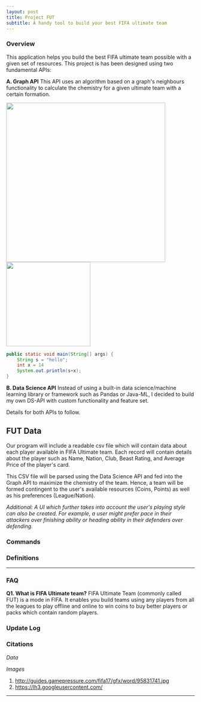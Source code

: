 ```yaml
---
layout: post
title: Project FUT
subtitle: A handy tool to build your best FIFA ultimate team
---
```


### Overview
This application helps you build the best FIFA ultimate team possible with a given set of resources. This project is has been designed using two fundamental APIs:

**A. Graph API** 
This API uses an algorithm based on a graph's neighbours functionality to calculate the chemistry for a given ultimate team with a certain formation. 

<!--![Chemistry](http://guides.gamepressure.com/fifa17/gfx/word/95831741.jpg) -->
<img src = "http://guides.gamepressure.com/fifa17/gfx/word/95831741.jpg" width="425">
<img src = "https://lh3.googleusercontent.com/8I7P-XGi6yY0xRtum-owHzVUvmRrYVpWDINNHPK3L7XuPtBK86sRf0CAQsGYx0YMZ08=w300" width="225">

```java
public static void main(String[] args) {
	String s = "hello";
	int x = 14
	System.out.println(s+x);
}
```

**B. Data Science API** 
Instead of using a built-in data science/machine learning library or framework such as Pandas or Java-ML, I decided to build my own DS-API with custom functionality and feature set. 

Details for both APIs to follow.

## FUT Data
Our program will include a readable csv file which will contain data about each player available in FIFA Ultimate team. Each record will contain details about the player such as Name, Nation, Club, Beast Rating, and Average Price of the player's card.

This CSV file will be parsed using the Data Science API and fed into the Graph API to maximize the chemistry of the team. Hence, a team will be formed contingent to the user's available resources (Coins, Points) as well as his preferences (League/Nation).

*Additional: 
A UI which further takes into account the user's playing style can also be created. For example, a user might prefer pace in their attackers over finishing ability or heading ability in their defenders over defending.*

### Commands

### Definitions

---

### FAQ
**Q1. What is FIFA Ultimate team?**
 FIFA Ultimate Team (commonly called FUT) is a mode in FIFA. It enables you build teams using any players from all the leagues to play offline and online to win coins to buy better players or packs which contain random players.
 
### Update Log

### Citations

*Data*

*Images*

1. http://guides.gamepressure.com/fifa17/gfx/word/95831741.jpg
2. https://lh3.googleusercontent.com/

---